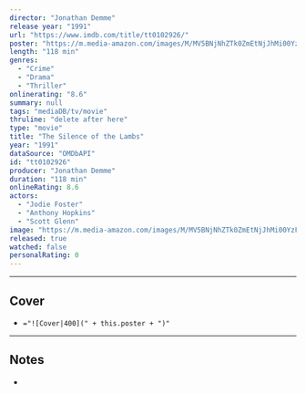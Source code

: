 ```yaml
---
director: "Jonathan Demme"
release year: "1991"
url: "https://www.imdb.com/title/tt0102926/"
poster: "https://m.media-amazon.com/images/M/MV5BNjNhZTk0ZmEtNjJhMi00YzFlLWE1MmEtYzM1M2ZmMGMwMTU4XkEyXkFqcGdeQXVyNjU0OTQ0OTY@._V1_SX300.jpg"
length: "118 min"
genres: 
  - "Crime"
  - "Drama"
  - "Thriller"
onlinerating: "8.6"
summary: null
tags: "mediaDB/tv/movie"
thruline: "delete after here"
type: "movie"
title: "The Silence of the Lambs"
year: "1991"
dataSource: "OMDbAPI"
id: "tt0102926"
producer: "Jonathan Demme"
duration: "118 min"
onlineRating: 8.6
actors: 
  - "Jodie Foster"
  - "Anthony Hopkins"
  - "Scott Glenn"
image: "https://m.media-amazon.com/images/M/MV5BNjNhZTk0ZmEtNjJhMi00YzFlLWE1MmEtYzM1M2ZmMGMwMTU4XkEyXkFqcGdeQXVyNjU0OTQ0OTY@._V1_SX300.jpg"
released: true
watched: false
personalRating: 0
---
```



---
## Cover

- `="![Cover|400](" + this.poster + ")"`

---
## Notes
- 
